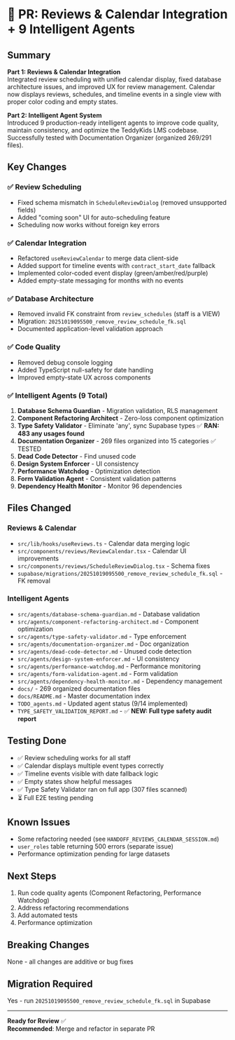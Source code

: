 # 🎯 PR: Reviews & Calendar Integration + 9 Intelligent Agents

## Summary
**Part 1: Reviews & Calendar Integration**  
Integrated review scheduling with unified calendar display, fixed database architecture issues, and improved UX for review management. Calendar now displays reviews, schedules, and timeline events in a single view with proper color coding and empty states.

**Part 2: Intelligent Agent System**  
Introduced 9 production-ready intelligent agents to improve code quality, maintain consistency, and optimize the TeddyKids LMS codebase. Successfully tested with Documentation Organizer (organized 269/291 files).

## Key Changes

### ✅ Review Scheduling
- Fixed schema mismatch in `ScheduleReviewDialog` (removed unsupported fields)
- Added "coming soon" UI for auto-scheduling feature
- Scheduling now works without foreign key errors

### ✅ Calendar Integration
- Refactored `useReviewCalendar` to merge data client-side
- Added support for timeline events with `contract_start_date` fallback
- Implemented color-coded event display (green/amber/red/purple)
- Added empty-state messaging for months with no events

### ✅ Database Architecture
- Removed invalid FK constraint from `review_schedules` (staff is a VIEW)
- Migration: `20251019095500_remove_review_schedule_fk.sql`
- Documented application-level validation approach

### ✅ Code Quality
- Removed debug console logging
- Added TypeScript null-safety for date handling
- Improved empty-state UX across components

### ✅ Intelligent Agents (9 Total)
1. **Database Schema Guardian** - Migration validation, RLS management
2. **Component Refactoring Architect** - Zero-loss component optimization
3. **Type Safety Validator** - Eliminate 'any', sync Supabase types ✅ **RAN: 483 any usages found**
4. **Documentation Organizer** - 269 files organized into 15 categories ✅ TESTED
5. **Dead Code Detector** - Find unused code
6. **Design System Enforcer** - UI consistency
7. **Performance Watchdog** - Optimization detection
8. **Form Validation Agent** - Consistent validation patterns
9. **Dependency Health Monitor** - Monitor 96 dependencies

## Files Changed

### Reviews & Calendar
- `src/lib/hooks/useReviews.ts` - Calendar data merging logic
- `src/components/reviews/ReviewCalendar.tsx` - Calendar UI improvements
- `src/components/reviews/ScheduleReviewDialog.tsx` - Schema fixes
- `supabase/migrations/20251019095500_remove_review_schedule_fk.sql` - FK removal

### Intelligent Agents
- `src/agents/database-schema-guardian.md` - Database validation
- `src/agents/component-refactoring-architect.md` - Component optimization
- `src/agents/type-safety-validator.md` - Type enforcement
- `src/agents/documentation-organizer.md` - Doc organization
- `src/agents/dead-code-detector.md` - Unused code detection
- `src/agents/design-system-enforcer.md` - UI consistency
- `src/agents/performance-watchdog.md` - Performance monitoring
- `src/agents/form-validation-agent.md` - Form validation
- `src/agents/dependency-health-monitor.md` - Dependency management
- `docs/` - 269 organized documentation files
- `docs/README.md` - Master documentation index
- `TODO_agents.md` - Updated agent status (9/14 implemented)
- `TYPE_SAFETY_VALIDATION_REPORT.md` - ✅ **NEW: Full type safety audit report**

## Testing Done
- ✅ Review scheduling works for all staff
- ✅ Calendar displays multiple event types correctly
- ✅ Timeline events visible with date fallback logic
- ✅ Empty states show helpful messages
- ✅ Type Safety Validator ran on full app (307 files scanned)
- ⏳ Full E2E testing pending

## Known Issues
- Some refactoring needed (see `HANDOFF_REVIEWS_CALENDAR_SESSION.md`)
- `user_roles` table returning 500 errors (separate issue)
- Performance optimization pending for large datasets

## Next Steps
1. Run code quality agents (Component Refactoring, Performance Watchdog)
2. Address refactoring recommendations
3. Add automated tests
4. Performance optimization

## Breaking Changes
None - all changes are additive or bug fixes

## Migration Required
Yes - run `20251019095500_remove_review_schedule_fk.sql` in Supabase

---

**Ready for Review** ✅  
**Recommended**: Merge and refactor in separate PR

